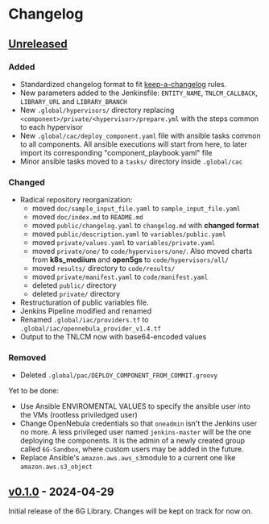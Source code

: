 # Changelog

## [Unreleased]

### Added

- Standardized changelog format to fit [keep-a-changelog](https://github.com/olivierlacan/keep-a-changelog/blob/main/CHANGELOG.md) rules.
- New parameters added to the Jenkinsfile: `ENTITY_NAME`, `TNLCM_CALLBACK`, `LIBRARY_URL` and `LIBRARY_BRANCH`
- New `.global/hypervisors/` directory replacing `<component>/private/<hypervisor>/prepare.yml` with the steps common to each hypervisor
- New `.global/cac/deploy_component.yaml` file with ansible tasks common to all components.
All ansible executions will start from here, to later import its corresponding "component_playbook.yaml" file
- Minor ansible tasks moved to a `tasks/` directory inside `.global/cac`

### Changed

- Radical repository reorganization:
    - moved `doc/sample_input_file.yaml` to `sample_input_file.yaml`
    - moved `doc/index.md` to `README.md`
    - moved `public/changelog.yaml` to `changelog.md` with **changed format**
    - moved `public/description.yaml` to `variables/public.yaml`
    - moved `private/values.yaml` to `variables/private.yaml`
    - moved `private/one/` to `code/hypervisors/one/`. Also moved charts from **k8s_mediium** and **open5gs** to `code/hypervisors/all/`
    - moved `results/` directory to `code/results/`
    - moved `private/manifest.yaml` to `code/manifest.yaml`
    - deleted `public/` directory
    - deleted `private/` directory
- Restructuration of public variables file.
- Jenkins Pipeline modified and renamed
- Renamed `.global/iac/providers.tf` to `.global/iac/opennebula_provider_v1.4.tf`
- Output to the TNLCM now with base64-encoded values


### Removed
- Deleted `.global/pac/DEPLOY_COMPONENT_FROM_COMMIT.groovy`





Yet to be done:
- Use Ansible ENVIROMENTAL VALUES to specify the ansible user into the VMs (rootless priviledged user)
- Change OpenNebula credentials so that `oneadmin` isn't the Jenkins user no more.
A less privileged user named `jenkins-master` will be the one deploying the components.
It is the admin of a newly created group called `6G-Sandbox`, where custom users may be added in the future.
- Replace Ansible's `amazon.aws.aws_s3`module to a current one like `amazon.aws.s3_object`




## [v0.1.0] - 2024-04-29

Initial release of the 6G Library. Changes will be kept on track for now on.


<!-- Change latest version value at every release -->
[unreleased]: https://github.com/6G-SANDBOX/6G-Library/compare/v0.1.0...HEAD
<!--
Format for next release
[v0.1.1]: https://github.com/6G-SANDBOX/6G-Library/compare/v0.1.0...v0.1.1
-->
[v0.1.0]: https://github.com/6G-SANDBOX/6G-Library/releases/tag/v0.1.0


<!--
FIELDS PER VERSION:

### Added

- New features

### Changed

- Changes in existing functionality

### Deprecated

- Soon-to-be removed features

### Removed

- Removed features

### Fixed

- Bug fixes

### Security

- Vulnerability warnings
-->